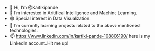 - 👋 Hi, I’m @Kartikipande
- 👀 I’m interested in Aritifical Intelligence and Machine Learning.
- 🟢 Special interest in Data Visualization.
- 🌱 I’m currently learning projects related to the above mentioned technologies.
- 📫 https://www.linkedin.com/in/kartiki-pande-108806190/  here is my LinkedIn account..Hit me up!

<!---
Kartikipande/Kartikipande is a ✨ special ✨ repository because its `README.md` (this file) appears on your GitHub profile.
You can click the Preview link to take a look at your changes.
--->
